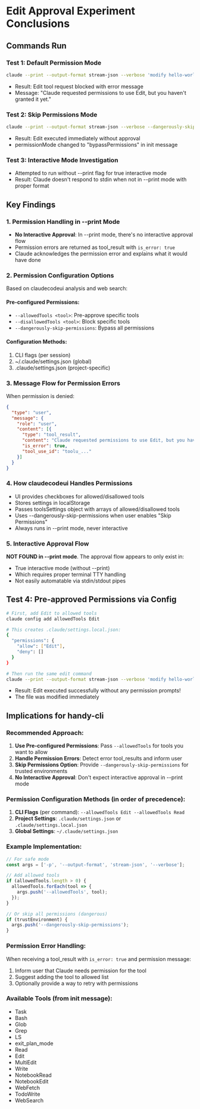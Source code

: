 # Edit Approval Experiment Conclusions

## Commands Run

### Test 1: Default Permission Mode
```bash
claude --print --output-format stream-json --verbose 'modify hello-world.js to add a timestamp'
```
- Result: Edit tool request blocked with error message
- Message: "Claude requested permissions to use Edit, but you haven't granted it yet."

### Test 2: Skip Permissions Mode
```bash
claude --print --output-format stream-json --verbose --dangerously-skip-permissions 'modify hello-world.js to add a timestamp'
```
- Result: Edit executed immediately without approval
- permissionMode changed to "bypassPermissions" in init message

### Test 3: Interactive Mode Investigation
- Attempted to run without --print flag for true interactive mode
- Result: Claude doesn't respond to stdin when not in --print mode with proper format

## Key Findings

### 1. Permission Handling in --print Mode
- **No Interactive Approval**: In --print mode, there's no interactive approval flow
- Permission errors are returned as tool_result with `is_error: true`
- Claude acknowledges the permission error and explains what it would have done

### 2. Permission Configuration Options
Based on claudecodeui analysis and web search:

#### Pre-configured Permissions:
- `--allowedTools <tool>`: Pre-approve specific tools
- `--disallowedTools <tool>`: Block specific tools
- `--dangerously-skip-permissions`: Bypass all permissions

#### Configuration Methods:
1. CLI flags (per session)
2. ~/.claude/settings.json (global)
3. .claude/settings.json (project-specific)

### 3. Message Flow for Permission Errors

When permission is denied:
```json
{
  "type": "user",
  "message": {
    "role": "user",
    "content": [{
      "type": "tool_result",
      "content": "Claude requested permissions to use Edit, but you haven't granted it yet.",
      "is_error": true,
      "tool_use_id": "toolu_..."
    }]
  }
}
```

### 4. How claudecodeui Handles Permissions
- UI provides checkboxes for allowed/disallowed tools
- Stores settings in localStorage
- Passes toolsSettings object with arrays of allowed/disallowed tools
- Uses --dangerously-skip-permissions when user enables "Skip Permissions"
- Always runs in --print mode, never interactive

### 5. Interactive Approval Flow
**NOT FOUND in --print mode**. The approval flow appears to only exist in:
- True interactive mode (without --print)
- Which requires proper terminal TTY handling
- Not easily automatable via stdin/stdout pipes

## Test 4: Pre-approved Permissions via Config
```bash
# First, add Edit to allowed tools
claude config add allowedTools Edit

# This creates .claude/settings.local.json:
{
  "permissions": {
    "allow": ["Edit"],
    "deny": []
  }
}

# Then run the same edit command
claude --print --output-format stream-json --verbose 'modify hello-world.js to add a timestamp'
```
- Result: Edit executed successfully without any permission prompts!
- The file was modified immediately

## Implications for handy-cli

### Recommended Approach:
1. **Use Pre-configured Permissions**: Pass `--allowedTools` for tools you want to allow
2. **Handle Permission Errors**: Detect error tool_results and inform user
3. **Skip Permissions Option**: Provide `--dangerously-skip-permissions` for trusted environments
4. **No Interactive Approval**: Don't expect interactive approval in --print mode

### Permission Configuration Methods (in order of precedence):
1. **CLI Flags** (per command): `--allowedTools Edit --allowedTools Read`
2. **Project Settings**: `.claude/settings.json` or `.claude/settings.local.json`
3. **Global Settings**: `~/.claude/settings.json`

### Example Implementation:
```javascript
// For safe mode
const args = ['-p', '--output-format', 'stream-json', '--verbose'];

// Add allowed tools
if (allowedTools.length > 0) {
  allowedTools.forEach(tool => {
    args.push('--allowedTools', tool);
  });
}

// Or skip all permissions (dangerous)
if (trustEnvironment) {
  args.push('--dangerously-skip-permissions');
}
```

### Permission Error Handling:
When receiving a tool_result with `is_error: true` and permission message:
1. Inform user that Claude needs permission for the tool
2. Suggest adding the tool to allowed list
3. Optionally provide a way to retry with permissions

### Available Tools (from init message):
- Task
- Bash
- Glob
- Grep
- LS
- exit_plan_mode
- Read
- Edit
- MultiEdit
- Write
- NotebookRead
- NotebookEdit
- WebFetch
- TodoWrite
- WebSearch